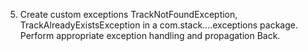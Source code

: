 
5. Create custom exceptions TrackNotFoundException, TrackAlreadyExistsException in a
com.stack....exceptions package. Perform appropriate exception handling and propagation
Back.

